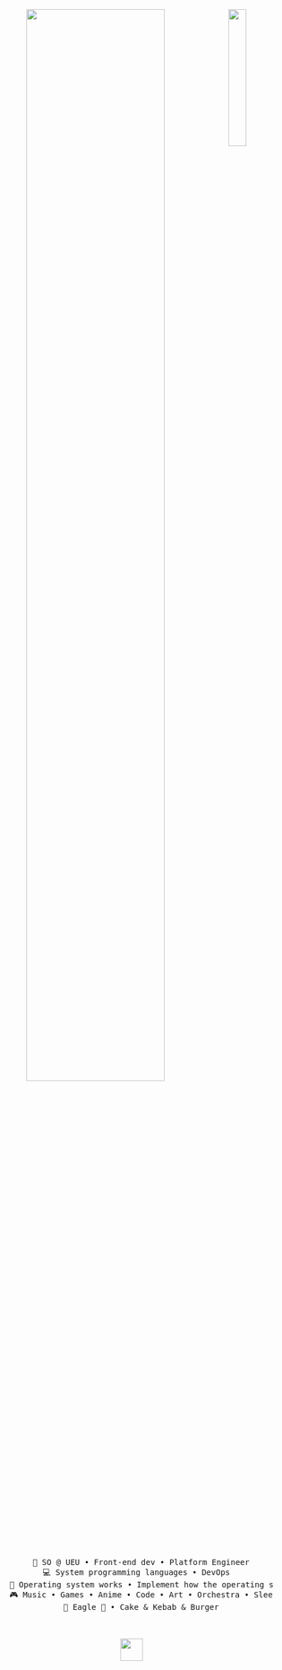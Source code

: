 <div align="center">
<img src="https://github.com/innng/innng/assets/26755058/5e0ce0fb-c544-4f8c-a307-5849165746d0" width="25%" align="right" />
<img src="https://readme-typing-svg.demolab.com?font=Inconsolata&weight=500&size=50&duration=4000&pause=300&color=6aa84f&center=true&vCenter=true&multiline=true&repeat=false&random=false&width=1300&height=140&lines=Hello+hello;I'm+AltQwerty%2C+a+tech+and+business+student+%E2%9C%A9" width="70%" />
<br><br>
<pre>
    💼 SO @ UEU • Front-end dev • Platform Engineer
    💻 System programming languages • DevOps  
    📖 Operating system works • Implement how the operating system works
    🎮 Music • Games • Anime • Code • Art • Orchestra • Sleeping
    🐾 Eagle 🦅 • Cake & Kebab & Burger
</pre>
<br><br>
<img src="https://raw.githubusercontent.com/innng/innng/master/assets/kyubey.gif" height="40" />
<br><br><br>
</div>
